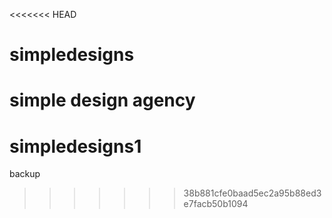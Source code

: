 <<<<<<< HEAD
# simpledesigns
simple design agency
=======
# simpledesigns1
backup
>>>>>>> 38b881cfe0baad5ec2a95b88ed3e7facb50b1094
